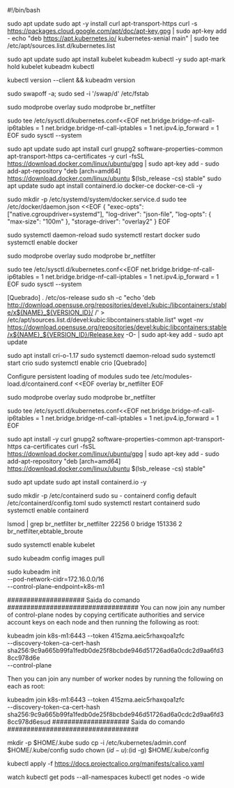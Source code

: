 #!/bin/bash

sudo apt update
sudo apt -y install curl apt-transport-https
curl -s https://packages.cloud.google.com/apt/doc/apt-key.gpg | sudo apt-key add -
echo "deb https://apt.kubernetes.io/ kubernetes-xenial main" | sudo tee /etc/apt/sources.list.d/kubernetes.list

sudo apt update
sudo apt install kubelet kubeadm kubectl -y 
sudo apt-mark hold kubelet kubeadm kubectl

kubectl version --client && kubeadm version

sudo swapoff -a; sudo sed -i '/swap/d' /etc/fstab

sudo modprobe overlay
sudo modprobe br_netfilter

sudo tee /etc/sysctl.d/kubernetes.conf<<EOF
net.bridge.bridge-nf-call-ip6tables = 1
net.bridge.bridge-nf-call-iptables = 1
net.ipv4.ip_forward = 1
EOF
sudo sysctl --system

sudo apt update
sudo apt install curl gnupg2 software-properties-common apt-transport-https ca-certificates -y 
curl -fsSL https://download.docker.com/linux/ubuntu/gpg | sudo apt-key add -
sudo add-apt-repository "deb [arch=amd64] https://download.docker.com/linux/ubuntu $(lsb_release -cs) stable"
sudo apt update
sudo apt install containerd.io docker-ce docker-ce-cli -y 

sudo mkdir -p /etc/systemd/system/docker.service.d
sudo tee /etc/docker/daemon.json <<EOF
{
  "exec-opts": ["native.cgroupdriver=systemd"],
  "log-driver": "json-file",
  "log-opts": {
    "max-size": "100m"
  },
  "storage-driver": "overlay2"
}
EOF

sudo systemctl daemon-reload 
sudo systemctl restart docker
sudo systemctl enable docker

sudo modprobe overlay
sudo modprobe br_netfilter

sudo tee /etc/sysctl.d/kubernetes.conf<<EOF
net.bridge.bridge-nf-call-ip6tables = 1
net.bridge.bridge-nf-call-iptables = 1
net.ipv4.ip_forward = 1
EOF
sudo sysctl --system

[Quebrado]
. /etc/os-release
sudo sh -c "echo 'deb http://download.opensuse.org/repositories/devel:/kubic:/libcontainers:/stable/x${NAME}_${VERSION_ID}/ /' > /etc/apt/sources.list.d/devel:kubic:libcontainers:stable.list"
wget -nv https://download.opensuse.org/repositories/devel:kubic:libcontainers:stable/x${NAME}_${VERSION_ID}/Release.key -O- | sudo apt-key add -
sudo apt update

sudo apt install cri-o-1.17
sudo systemctl daemon-reload
sudo systemctl start crio
sudo systemctl enable crio
[Quebrado]

Configure persistent loading of modules
sudo tee /etc/modules-load.d/containerd.conf <<EOF
overlay
br_netfilter
EOF

sudo modprobe overlay
sudo modprobe br_netfilter

sudo tee /etc/sysctl.d/kubernetes.conf<<EOF
net.bridge.bridge-nf-call-ip6tables = 1
net.bridge.bridge-nf-call-iptables = 1
net.ipv4.ip_forward = 1
EOF

sudo apt install -y curl gnupg2 software-properties-common apt-transport-https ca-certificates
curl -fsSL https://download.docker.com/linux/ubuntu/gpg | sudo apt-key add -
sudo add-apt-repository "deb [arch=amd64] https://download.docker.com/linux/ubuntu $(lsb_release -cs) stable"

sudo apt update
sudo apt install containerd.io -y

sudo mkdir -p /etc/containerd
sudo su -
containerd config default  /etc/containerd/config.toml
sudo systemctl restart containerd
sudo systemctl enable containerd

lsmod | grep br_netfilter
br_netfilter           22256  0 
bridge                151336  2 br_netfilter,ebtable_broute

sudo systemctl enable kubelet

sudo kubeadm config images pull

sudo kubeadm init \
  --pod-network-cidr=172.16.0.0/16 \
  --control-plane-endpoint=k8s-m1

#################### Saida do comando ##################################
You can now join any number of control-plane nodes by copying certificate authorities
and service account keys on each node and then running the following as root:

  kubeadm join k8s-m1:6443 --token 415zma.aeic5rhaxqoa1zfc \
        --discovery-token-ca-cert-hash sha256:9c9a665b99fa1fedb0de25f8bcbde946d51726ad6a0cdc2d9aa6fd38cc978d6e \
        --control-plane

Then you can join any number of worker nodes by running the following on each as root:

kubeadm join k8s-m1:6443 --token 415zma.aeic5rhaxqoa1zfc \
        --discovery-token-ca-cert-hash sha256:9c9a665b99fa1fedb0de25f8bcbde946d51726ad6a0cdc2d9aa6fd38cc978d6esud
#################### Saida do comando ##################################


mkdir -p $HOME/.kube
sudo cp -i /etc/kubernetes/admin.conf $HOME/.kube/config
sudo chown $(id -u):$(id -g) $HOME/.kube/config

kubectl apply -f https://docs.projectcalico.org/manifests/calico.yaml

watch kubectl get pods --all-namespaces
kubectl get nodes -o wide